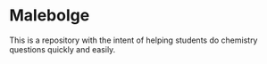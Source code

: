 # Malebolge
This is a repository with the intent of helping students do chemistry questions quickly and easily.
